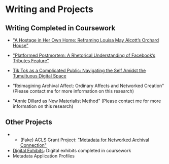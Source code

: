 # Writing and Projects 

## Writing Completed in Coursework
* ["A Hostage in Her Own Home: Reframing Louisa May Alcott’s Orchard House"](projects-and-work/project-samples/aHostageInHerOwnHome.md)

* ["Platformed Postmortem: A Rhetorical Understanding of Facebook’s Tributes Feature"](projects-and-work/project-samples/platformedPostmortem.md)

* [Tik Tok as a Complicated Public: Navigating the Self Amidst the Tumultuous Digital Space](projects-and-work/project-samples/tikTokAsPublic.md)

* "Reimagining Archival Affect: Ordinary Affects and Networked Creation" (Please contact me for more information on this research)

* "Annie Dillard as New Materialist Method" (Please contact me for more information on this research)

## Other Projects
* * (Fake) ACLS Grant Project: ["Metadata for Networked Archival Connection"](projects-and-work/project-samples/ACLSGrant.md)
* [Digital Exhibits](digital-exhibits.md): Digital exhibits completed in coursework
* Metadata Application Profiles

